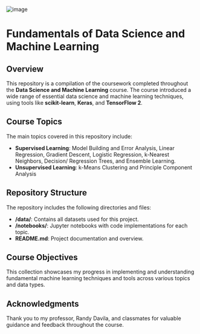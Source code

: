 ![image](https://github.com/user-attachments/assets/042a32b8-fc16-478c-bb1d-447599db1d2a)
# Fundamentals of Data Science and Machine Learning

## Overview
This repository is a compilation of the coursework completed throughout the **Data Science and Machine Learning** course. The course introduced a wide range of essential data science and machine learning techniques, using tools like **scikit-learn**, **Keras**, and **TensorFlow 2**.

## Course Topics
The main topics covered in this repository include:
- **Supervised Learning**: Model Building and Error Analysis, Linear Regression, Gradient Descent, Logistic Regression, k-Nearest Neighbors,
  Decision/ Regression Trees, and Ensemble Learning.
- **Unsupervised Learning**: k-Means Clustering and Principle Component Analysis

## Repository Structure
The repository includes the following directories and files:
- **/data/**: Contains all datasets used for this project.
- **/notebooks/**: Jupyter notebooks with code implementations for each topic.
- **README.md**: Project documentation and overview.

## Course Objectives
This collection showcases my progress in implementing and understanding fundamental machine learning techniques and tools across various topics and data types.

## Acknowledgments
Thank you to my professor, Randy Davila, and classmates for valuable guidance and feedback throughout the course.
